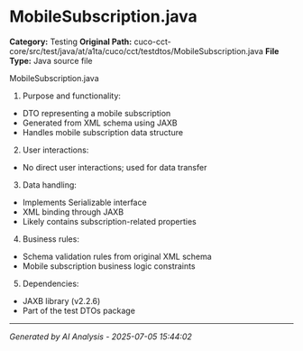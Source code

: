 # MobileSubscription.java

**Category:** Testing
**Original Path:** cuco-cct-core/src/test/java/at/a1ta/cuco/cct/testdtos/MobileSubscription.java
**File Type:** Java source file

MobileSubscription.java
1. Purpose and functionality:
- DTO representing a mobile subscription
- Generated from XML schema using JAXB
- Handles mobile subscription data structure

2. User interactions:
- No direct user interactions; used for data transfer

3. Data handling:
- Implements Serializable interface
- XML binding through JAXB
- Likely contains subscription-related properties

4. Business rules:
- Schema validation rules from original XML schema
- Mobile subscription business logic constraints

5. Dependencies:
- JAXB library (v2.2.6)
- Part of the test DTOs package

---
*Generated by AI Analysis - 2025-07-05 15:44:02*
